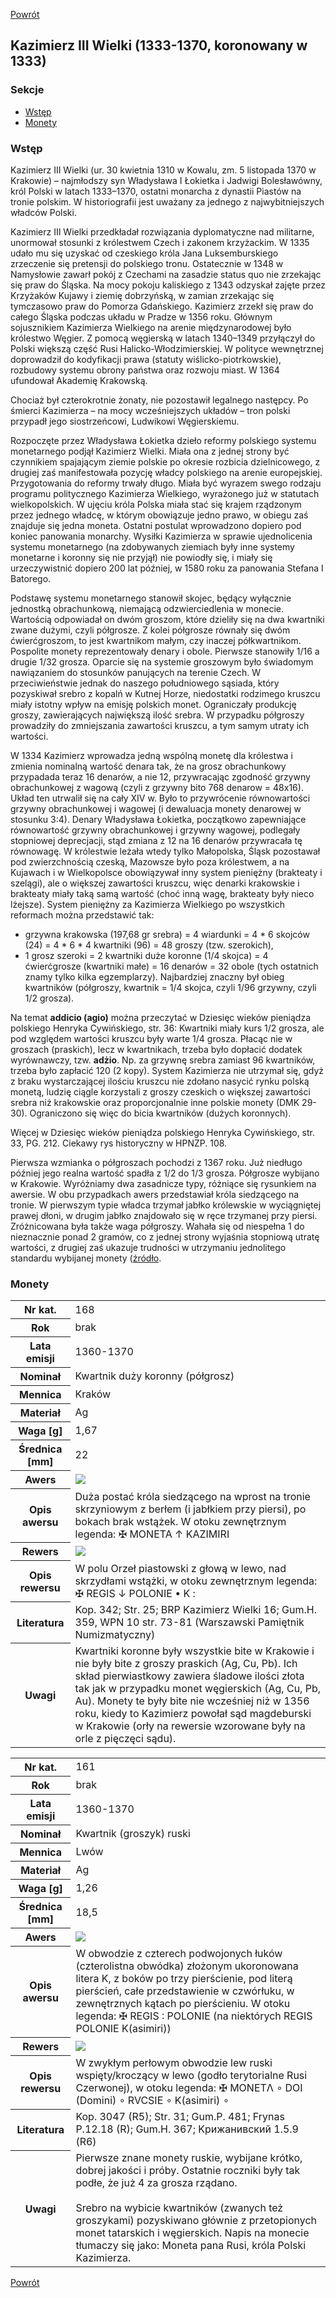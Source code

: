 [Powrót](../)


## Kazimierz III Wielki (1333-1370, koronowany w 1333)

### Sekcje
- [Wstęp](#m1)
- [Monety](#m2)


<a id='m1'></a>
### Wstęp
Kazimierz III Wielki (ur. 30 kwietnia 1310 w Kowalu, zm. 5 listopada 1370 w Krakowie) – najmłodszy syn Władysława I Łokietka i Jadwigi Bolesławówny, król Polski w latach 1333–1370, ostatni monarcha z dynastii Piastów na tronie polskim. W historiografii jest uważany za jednego z najwybitniejszych władców Polski.

Kazimierz III Wielki przedkładał rozwiązania dyplomatyczne nad militarne, unormował stosunki z królestwem Czech i zakonem krzyżackim. W 1335 udało mu się uzyskać od czeskiego króla Jana Luksemburskiego zrzeczenie się pretensji do polskiego tronu. Ostatecznie w 1348 w Namysłowie zawarł pokój z Czechami na zasadzie status quo nie zrzekając się praw do Śląska. Na mocy pokoju kaliskiego z 1343 odzyskał zajęte przez Krzyżaków Kujawy i ziemię dobrzyńską, w zamian zrzekając się tymczasowo praw do Pomorza Gdańskiego. Kazimierz zrzekł się praw do całego Śląska podczas układu w Pradze w 1356 roku. Głównym sojusznikiem Kazimierza Wielkiego na arenie międzynarodowej było królestwo Węgier. Z pomocą węgierską w latach 1340–1349 przyłączył do Polski większą część Rusi Halicko-Włodzimierskiej. W polityce wewnętrznej doprowadził do kodyfikacji prawa (statuty wiślicko-piotrkowskie), rozbudowy systemu obrony państwa oraz rozwoju miast. W 1364 ufundował Akademię Krakowską.

Chociaż był czterokrotnie żonaty, nie pozostawił legalnego następcy. Po śmierci Kazimierza – na mocy wcześniejszych układów – tron polski przypadł jego siostrzeńcowi, Ludwikowi Węgierskiemu.

Rozpoczęte przez Władysława Łokietka dzieło reformy polskiego systemu monetarnego podjął Kazimierz Wielki. Miała ona z jednej strony być czynnikiem spajającym ziemie polskie po okresie rozbicia dzielnicowego, z drugiej zaś manifestowała pozycję władcy polskiego na arenie europejskiej. Przygotowania do reformy trwały długo. Miała być wyrazem swego rodzaju programu politycznego Kazimierza Wielkiego, wyrażonego już w statutach wielkopolskich. W ujęciu króla Polska miała stać się krajem rządzonym przez jednego władcę, w którym obowiązuje jedno prawo, w obiegu zaś znajduje się jedna moneta. Ostatni postulat wprowadzono dopiero pod koniec panowania monarchy. Wysiłki Kazimierza w sprawie ujednolicenia systemu monetarnego (na zdobywanych ziemiach były inne systemy monetarne i koronny się nie przyjął) nie powiodły się, i miały się urzeczywistnić dopiero 200 lat później, w 1580 roku za panowania Stefana I Batorego.

Podstawę systemu monetarnego stanowił skojec, będący wyłącznie jednostką obrachunkową, niemającą odzwierciedlenia w monecie. Wartością odpowiadał on dwóm groszom, które dzieliły się na dwa kwartniki zwane dużymi, czyli półgrosze. Z kolei półgrosze równały się dwóm ćwierćgroszom, to jest kwartnikom małym, czy inaczej półkwartnikom. Pospolite monety reprezentowały denary i obole. Pierwsze stanowiły 1/16 a drugie 1/32 grosza. Oparcie się na systemie groszowym było świadomym nawiązaniem do stosunków panujących na terenie Czech. W przeciwieństwie jednak do naszego południowego sąsiada, który pozyskiwał srebro z kopalń w Kutnej Horze, niedostatki rodzimego kruszcu miały istotny wpływ na emisję polskich monet. Ograniczały produkcję groszy, zawierających największą ilość srebra. W przypadku półgroszy prowadziły do zmniejszania zawartości kruszcu, a tym samym utraty ich wartości.

W 1334 Kazimierz wprowadza jedną wspólną monetę dla królestwa i zmienia nominalną wartość denara tak, że na grosz obrachunkowy przypadada teraz 16 denarów, a nie 12, przywracając zgodność grzywny obrachunkowej z wagową (czyli z grzywny bito 768 denarow = 48x16). Układ ten utrwalił się na cały XIV w. Było to przywrócenie równowartości grzywny obrachunkowej i wagowej (i dewaluacja monety denarowej w stosunku 3:4). Denary Władysława Łokietka, początkowo zapewniające równowartość grzywny obrachunkowej i grzywny wagowej, podlegały stopniowej deprecjacji, stąd zmiana z 12 na 16 denarów przywracała tę równowagę. W królestwie leżała wtedy tylko Małopolska, Śląsk pozostawał pod zwierzchnością czeską, Mazowsze było poza królestwem, a na Kujawach i w Wielkopolsce obowiązywał inny system pieniężny (brakteaty i szelągi), ale o większej zawartości kruszcu, więc denarki krakowskie i brakteaty miały taką samą wartość (choć inną wagę, brakteaty były nieco lżejsze). System pieniężny za Kazimierza Wielkiego po wszystkich reformach można przedstawić tak: 
- grzywna krakowska (197,68 gr srebra) = 4 wiardunki = 4 * 6 skojców (24) = 4 * 6 * 4 kwartniki (96) = 48 groszy (tzw. szerokich),
- 1 grosz szeroki = 2 kwartniki duże koronne (1/4 skojca) = 4 ćwierćgrosze (kwartniki małe) = 16 denarów = 32 obole (tych ostatnich znamy tylko kilka egzemplarzy). Najbardziej znaczny był obieg kwartników (półgroszy, kwartnik = 1/4 skojca, czyli 1/96 grzywny, czyli 1/2 grosza).

Na temat **addicio (agio)** można przeczytać w Dziesięc wieków pieniądza polskiego Henryka Cywińskiego, str. 36: Kwartniki miały kurs 1/2 grosza, ale pod względem wartości kruszcu były warte 1/4 grosza. Płacąc nie w groszach (praskich), lecz w kwartnikach, trzeba było dopłacić dodatek wyrównawczy, tzw. **adżio**. Np. za grzywnę srebra zamiast 96 kwartników, trzeba było zapłacić 120 (2 kopy). System Kazimierza nie utrzymał się, gdyż z braku wystarczającej ilościu kruszcu nie zdołano nasycić rynku polską monetą, ludzię ciągle korzystali z groszy czeskich o większej zawartości srebra niż krakowskie oraz proporcjonalnie inne polskie monety (DMK 29-30). Ograniczono się więc do bicia kwartników (dużych koronnych).

Więcej w Dziesięc wieków pieniądza polskiego Henryka Cywińskiego, str. 33, PG. 212. Ciekawy rys historyczny w HPNZP. 108.


Pierwsza wzmianka o półgroszach pochodzi z 1367 roku. Już niedługo później jego realna wartość spadła z 1/2 do 1/3 grosza. Półgrosze wybijano w Krakowie. Wyróżniamy dwa zasadnicze typy, różniące się rysunkiem na awersie. W obu przypadkach awers przedstawiał króla siedzącego na tronie. W pierwszym typie władca trzymał jabłko królewskie w wyciągniętej prawej dłoni, w drugim jabłko znajdowało się w ręce trzymanej przy piersi. Zróżnicowana była także waga półgroszy. Wahała się od niespełna 1 do nieznacznie ponad 2 gramów, co z jednej strony wyjaśnia stopniową utratę wartości, z drugiej zaś ukazuje trudności w utrzymaniu jednolitego standardu wybijanej monety ([źródło](https://wmuzeach.pl/wszystkie-obiekty/CzvBct7jP2xGvTHeI6If_polgrosz-kazimierza-wielkiego-).


<a id='m2'></a>
### Monety

<table class="center">
  <tr>
    <th>Nr kat.</th>
    <td>168</td>
  </tr>
  <tr>
    <th>Rok</th>
    <td>brak</td>
  </tr>
  <tr>
    <th>Lata emisji</th>
    <td>1360-1370</td>
  </tr>
  <tr>
    <th>Nominał</th>
    <td>Kwartnik duży koronny (półgrosz)</td>
  </tr>
  <tr>
    <th>Mennica</th>
    <td>Kraków</td>
  </tr>
  <tr>
    <th>Materiał</th>
    <td>Ag</td>
  </tr>
  <tr>
    <th>Waga [g]</th>
    <td>1,67</td>
  </tr>
  <tr>
    <th>Średnica [mm]</th>
    <td>22</td>
  </tr>
  <tr>
    <th>Awers</th>
    <td><img src="images/0168 - 1333-1370 - kwartnik wielki koronny polgrosz - Kazimierz I Wielki - awers.jpg"/></td>
  </tr>
  <tr>
    <th>Opis awersu</th>
    <td>Duża postać króla siedzącego na wprost na tronie skrzyniowym z berłem (i jabłkiem przy piersi), po bokach brak wstążek. W otoku zewnętrznym legenda: ✠ MONETA ↑ KAZIMIRI</td>
  </tr>
  <tr>
    <th>Rewers</th>
    <td><img src="images/0168 - 1333-1370 - kwartnik wielki koronny polgrosz - Kazimierz I Wielki - rewers.jpg"/></td>
  </tr>
  <tr>
    <th>Opis rewersu</th>
    <td>W polu Orzeł piastowski z głową w lewo, nad skrzydłami wstążki, w otoku zewnętrznym legenda: ✠ REGIS ↓ POLONIE • K :</td>
  </tr>
  <tr>
    <th>Literatura</th>
    <td>Kop. 342; Str. 25; BRP Kazimierz Wielki 16; Gum.H. 359, WPN 10 str. 73-81 (Warszawski Pamiętnik Numizmatyczny)</td>
  </tr>
  <tr>
    <th>Uwagi</th>
    <td>Kwartniki koronne były wszystkie bite w Krakowie i nie były bite z groszy praskich (Ag, Cu, Pb). Ich skład pierwiastkowy zawiera śladowe ilości złota tak jak w przypadku monet węgierskich (Ag, Cu, Pb, Au). Monety te były bite nie wcześniej niż w 1356 roku, kiedy to Kazimierz powołał sąd magdeburski w Krakowie (orły na rewersie wzorowane były na orle z pięczęci sądu).</td>
  </tr>
</table>

<table class="center">
  <tr>
    <th>Nr kat.</th>
    <td>161</td>
  </tr>
  <tr>
    <th>Rok</th>
    <td>brak</td>
  </tr>
  <tr>
    <th>Lata emisji</th>
    <td>1360-1370</td>
  </tr>
  <tr>
    <th>Nominał</th>
    <td>Kwartnik (groszyk) ruski</td>
  </tr>
  <tr>
    <th>Mennica</th>
    <td>Lwów</td>
  </tr>
  <tr>
    <th>Materiał</th>
    <td>Ag</td>
  </tr>
  <tr>
    <th>Waga [g]</th>
    <td>1,26</td>
  </tr>
  <tr>
    <th>Średnica [mm]</th>
    <td>18,5</td>
  </tr>
  <tr>
    <th>Awers</th>
    <td><img src="images/0161 - 1333-1370 - groszyk ruski - Kazimierz I Wielki - awers.jpg"/></td>
  </tr>
  <tr>
    <th>Opis awersu</th>
    <td>W obwodzie z czterech podwojonych łuków (czterolistna obwódka) złożonym ukoronowana litera K, z boków po trzy pierścienie, pod literą pierścień, całe przedstawienie w czwórłuku, w zewnętrznych kątach po pierścieniu. W otoku legenda: ✠ REGIS : POLONIE (na niektórych REGIS POLONIE K(asimiri))</td>
  </tr>
  <tr>
    <th>Rewers</th>
    <td><img src="images/0161 - 1333-1370 - groszyk ruski - Kazimierz I Wielki - rewers.jpg"/></td>
  </tr>
  <tr>
    <th>Opis rewersu</th>
    <td>W zwykłym perłowym obwodzie lew ruski wspięty/kroczący w lewo (godło terytorialne Rusi Czerwonej), w otoku legenda: ✠ MONETΛ ∘ DOI (Domini) ∘ RVCSIE ∘ K(asimiri) ∘</td>
  </tr>
  <tr>
    <th>Literatura</th>
    <td>Kop. 3047 (R5); Str. 31; Gum.P. 481; Frynas P.12.18 (R); Gum.H. 367; Kрижанивский 1.5.9 (R6)</td>
  </tr>
  <tr>
    <th>Uwagi</th>
    <td>Pierwsze znane monety ruskie, wybijane krótko, dobrej jakości i próby. Ostatnie roczniki były tak podłe, że już 4 za grosza rządano.<br /><br />Srebro na wybicie kwartników (zwanych też groszykami) pozyskiwano głównie z przetopionych monet tatarskich i węgierskich. Napis na monecie tłumaczy się jako: Moneta pana Rusi, króla Polski Kazimierza.</td>
  </tr>
</table>


[Powrót](../)